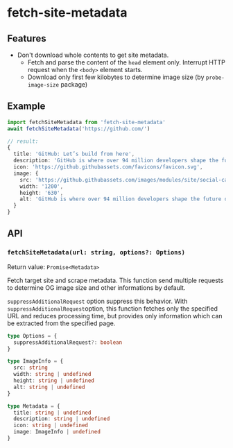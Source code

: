 # fetch-site-metadata

## Features

* Don't download whole contents to get site metadata.
  * Fetch and parse the content of the `head` element only. Interrupt HTTP request when the `<body>` element starts.
  * Download only first few kilobytes to determine image size (by `probe-image-size` package)

## Example

```ts
import fetchSiteMetadata from 'fetch-site-metadata'
await fetchSiteMetadata('https://github.com/')

// result:
{
  title: 'GitHub: Let’s build from here',
  description: 'GitHub is where over 94 million developers shape the future of software, together. Contribute to the open source community, manage your Git repositories, review code like a pro, track bugs and feat...',
  icon: 'https://github.githubassets.com/favicons/favicon.svg',
  image: {
    src: 'https://github.githubassets.com/images/modules/site/social-cards/campaign-social.png',
    width: '1200',
    height: '630',
    alt: 'GitHub is where over 94 million developers shape the future of software, together. Contribute to the open source community, manage your Git repositories, review code like a pro, track bugs and feat...'
  }
}
```

## API

### `fetchSiteMetadata(url: string, options?: Options)`

Return value: `Promise<Metadata>`

Fetch target site and scrape metadata. This function send multiple requests to determine OG image size and other informations by default.

`suppressAdditionalRequest` option suppress this behavior. With `suppressAdditionalRequest`option, this function fetches only the specified URL and reduces processing time, but provides only information which can be extracted from the specified page.

```ts
type Options = {
  suppressAdditionalRequest?: boolean
}

type ImageInfo = {
  src: string
  width: string | undefined
  height: string | undefined
  alt: string | undefined
}

type Metadata = {
  title: string | undefined
  description: string | undefined
  icon: string | undefined
  image: ImageInfo | undefined
}
```
